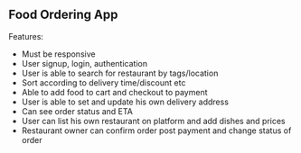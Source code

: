 ## Food Ordering App

Features:

- Must be responsive
- User signup, login, authentication
- User is able to search for restaurant by tags/location
- Sort according to delivery time/discount etc
- Able to add food to cart and checkout to payment
- User is able to set and update his own delivery address
- Can see order status and ETA
- User can list his own restaurant on platform and add dishes and prices
- Restaurant owner can confirm order post payment and change status of order
